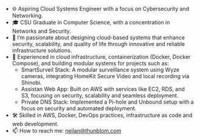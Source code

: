 - 🌐 Aspiring Cloud Systems Engineer with a focus on Cybersecurity and Networking.
- 🎓 CSU Graduate in Computer Science, with a concentration in Networks and Security.
- 🔧 I’m passionate about designing cloud-based systems that enhance security, scalability, and quality of life through innovative and reliable infrastructure solutions.
- 🚀 Experienced in cloud infrastructure, containerization (Docker, Docker Compose), and building modular systems for projects such as:
  - SmartSurveil Stack: A modular surveillance system using Wyze cameras, integrating HomeKit Secure Video and local recording via Shinobi.
  - Assistan Web App: Built on AWS with services like EC2, RDS, and S3, focusing on security, scalability and seamless deployment.
  - Private DNS Stack: Implemented a Pi-hole and Unbound setup with a focus on security and automated deployment.
- 🛠️ Skilled in AWS, Docker, DevOps practices, infrastructure as code and web development.
- 📫 How to reach me: neilan@thunblom.com

